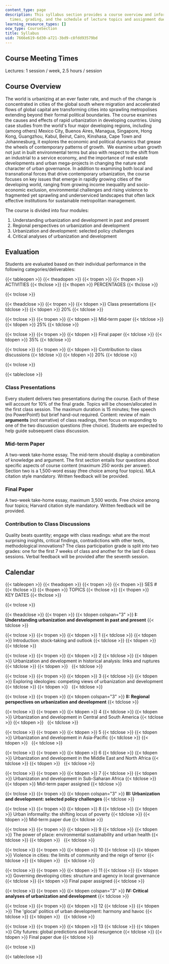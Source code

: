 ```yaml
---
content_type: page
description: This syllabus section provides a course overview and information on meeting
  times, grading, and the schedule of lecture topics and assignment due dates.
learning_resource_types: []
ocw_type: CourseSection
title: Syllabus
uid: 7666e619-6d30-a721-3bd9-c8fdd93579bd
---
```


Course Meeting Times
--------------------

Lectures: 1 session / week, 2.5 hours / session

Course Overview
---------------

The world is urbanizing at an ever faster rate, and much of the change is concentrated in cities of the global south where migration and accelerated flows of global capital are transforming cities into sprawling metropolises extending beyond their formal political boundaries. The course examines the causes and effects of rapid urbanization in developing countries. Using case studies from the world's four major developing regions, including (among others) Mexico City, Buenos Aires, Managua, Singapore, Hong Kong, Guangzhou, Kabul, Beirut, Cairo, Kinshasa, Cape Town and Johannesburg, it explores the economic and political dynamics that grease the wheels of contemporary patterns of growth.  We examine urban growth not just in built environmental terms but also with respect to the shift from an industrial to a service economy, and the importance of real estate developments and urban mega-projects in changing the nature and character of urban governance. In addition to examining both local and transnational forces that drive contemporary urbanization, the course focuses on key issues that emerge in rapidly growing cities of the developing world, ranging from growing income inequality and socio-economic exclusion, environmental challenges and rising violence to fragmented yet sprawling and underserviced landscapes that often lack effective institutions for sustainable metropolitan management.

The course is divided into four modules:

1.  Understanding urbanization and development in past and present
2.  Regional perspectives on urbanization and development
3.  Urbanization and development: selected policy challenges
4.  Critical analyses of urbanization and development

Evaluation
----------

Students are evaluated based on their individual performance in the following categories/deliverables:

{{< tableopen >}}
{{< theadopen >}}
{{< tropen >}}
{{< thopen >}}
ACTIVITIES
{{< thclose >}}
{{< thopen >}}
PERCENTAGES
{{< thclose >}}

{{< trclose >}}

{{< theadclose >}}
{{< tropen >}}
{{< tdopen >}}
Class presentations
{{< tdclose >}}
{{< tdopen >}}
20%
{{< tdclose >}}

{{< trclose >}}
{{< tropen >}}
{{< tdopen >}}
Mid-term paper
{{< tdclose >}}
{{< tdopen >}}
25%
{{< tdclose >}}

{{< trclose >}}
{{< tropen >}}
{{< tdopen >}}
Final paper
{{< tdclose >}}
{{< tdopen >}}
35%
{{< tdclose >}}

{{< trclose >}}
{{< tropen >}}
{{< tdopen >}}
Contribution to class discussions
{{< tdclose >}}
{{< tdopen >}}
20%
{{< tdclose >}}

{{< trclose >}}

{{< tableclose >}}

### Class Presentations

Every student delivers two presentations during the course. Each of these will account for 10% of the final grade. Topics will be chosen/allocated in the first class session. The maximum duration is 15 minutes; free speech (no PowerPoint!) but brief hand-out required. Content: review of main **arguments** (not narrative) of class readings, then focus on responding to one of the two discussion questions (free choice). Students are expected to help guide subsequent class discussion.

### Mid-term Paper

A two-week take-home essay. The mid-term should display a combination of knowledge and argument. The first section entails four questions about specific aspects of course content (maximum 250 words per answer).  Section two is a 1,500-word essay (free choice among four topics). MLA citation style mandatory. Written feedback will be provided.

### Final Paper

A two-week take-home essay, maximum 3,500 words. Free choice among four topics; Harvard citation style mandatory. Written feedback will be provided.

### Contribution to Class Discussions

Quality beats quantity; engage with class readings: what are the most surprising insights, critical findings, contradictions with other texts, methodological innovations? The class participation grade is split into two grades: one for the first 7 weeks of class and another for the last 6 class sessions. Verbal feedback will be provided after the seventh session.

Calendar
--------

{{< tableopen >}}
{{< theadopen >}}
{{< tropen >}}
{{< thopen >}}
SES #
{{< thclose >}}
{{< thopen >}}
TOPICS
{{< thclose >}}
{{< thopen >}}
KEY DATES
{{< thclose >}}

{{< trclose >}}

{{< theadclose >}}
{{< tropen >}}
{{< tdopen colspan="3" >}}
**I: Understanding urbanization and development in past and present**
{{< tdclose >}}

{{< trclose >}}
{{< tropen >}}
{{< tdopen >}}
1
{{< tdclose >}}
{{< tdopen >}}
Introduction: stock-taking and outlook
{{< tdclose >}}
{{< tdopen >}}
 
{{< tdclose >}}

{{< trclose >}}
{{< tropen >}}
{{< tdopen >}}
2
{{< tdclose >}}
{{< tdopen >}}
Urbanization and development in historical analysis: links and ruptures
{{< tdclose >}}
{{< tdopen >}}
 
{{< tdclose >}}

{{< trclose >}}
{{< tropen >}}
{{< tdopen >}}
3
{{< tdclose >}}
{{< tdopen >}}
Exploring ideologies: competing views of urbanization and development
{{< tdclose >}}
{{< tdopen >}}
 
{{< tdclose >}}

{{< trclose >}}
{{< tropen >}}
{{< tdopen colspan="3" >}}
**II: Regional perspectives on urbanization and development**
{{< tdclose >}}

{{< trclose >}}
{{< tropen >}}
{{< tdopen >}}
4
{{< tdclose >}}
{{< tdopen >}}
Urbanization and development in Central and South America
{{< tdclose >}}
{{< tdopen >}}
 
{{< tdclose >}}

{{< trclose >}}
{{< tropen >}}
{{< tdopen >}}
5
{{< tdclose >}}
{{< tdopen >}}
Urbanization and development in Asia-Pacific
{{< tdclose >}}
{{< tdopen >}}
 
{{< tdclose >}}

{{< trclose >}}
{{< tropen >}}
{{< tdopen >}}
6
{{< tdclose >}}
{{< tdopen >}}
Urbanization and development in the Middle East and North Africa
{{< tdclose >}}
{{< tdopen >}}
 
{{< tdclose >}}

{{< trclose >}}
{{< tropen >}}
{{< tdopen >}}
7
{{< tdclose >}}
{{< tdopen >}}
Urbanization and development in Sub-Saharan Africa
{{< tdclose >}}
{{< tdopen >}}
Mid-term paper assigned
{{< tdclose >}}

{{< trclose >}}
{{< tropen >}}
{{< tdopen colspan="3" >}}
**III: Urbanization and development: selected policy challenges**
{{< tdclose >}}

{{< trclose >}}
{{< tropen >}}
{{< tdopen >}}
8
{{< tdclose >}}
{{< tdopen >}}
Urban informality: the shifting locus of poverty
{{< tdclose >}}
{{< tdopen >}}
Mid-term paper due
{{< tdclose >}}

{{< trclose >}}
{{< tropen >}}
{{< tdopen >}}
9
{{< tdclose >}}
{{< tdopen >}}
The power of place: environmental sustainability and urban health
{{< tdclose >}}
{{< tdopen >}}
 
{{< tdclose >}}

{{< trclose >}}
{{< tropen >}}
{{< tdopen >}}
10
{{< tdclose >}}
{{< tdopen >}}
Violence in cities: the limits of community and the reign of terror
{{< tdclose >}}
{{< tdopen >}}
 
{{< tdclose >}}

{{< trclose >}}
{{< tropen >}}
{{< tdopen >}}
11
{{< tdclose >}}
{{< tdopen >}}
Governing developing cities: structure and agency in local governance
{{< tdclose >}}
{{< tdopen >}}
Final paper assigned
{{< tdclose >}}

{{< trclose >}}
{{< tropen >}}
{{< tdopen colspan="3" >}}
**IV: Critical analyses of urbanization and development**
{{< tdclose >}}

{{< trclose >}}
{{< tropen >}}
{{< tdopen >}}
12
{{< tdclose >}}
{{< tdopen >}}
The 'glocal' politics of urban development: harmony and havoc
{{< tdclose >}}
{{< tdopen >}}
 
{{< tdclose >}}

{{< trclose >}}
{{< tropen >}}
{{< tdopen >}}
13
{{< tdclose >}}
{{< tdopen >}}
City futures: global predictions and local resurgence
{{< tdclose >}}
{{< tdopen >}}
Final paper due
{{< tdclose >}}

{{< trclose >}}

{{< tableclose >}}